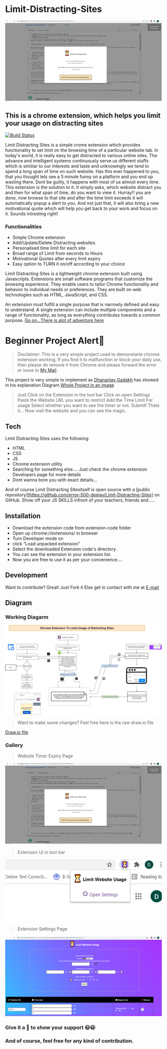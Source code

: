 # Limit-Distracting-Sites
![Limit Dashboard](https://raw.githubusercontent.com/error-500-deejay/Limit-Distracting-Sites/main/extension-UI/websiteLimitUI.PNG)
## This is a chrome extension, which helps you limit your usage on distracting sites

[![Build Status](https://travis-ci.org/joemccann/dillinger.svg?branch=master)](https://travis-ci.org/joemccann/dillinger)

Limit Distracting Sites is a simple crome extension which provides functionality to set limit on  the browsing time of a particular website tab. In today's world, it is really easy to get distracted to various online sites. The advance and intelligent systems continuously serve us different stuffs which is similiar to our interests and taste and unknowingly we tend to spend a long span of time on such website. Has this ever happened to you, that you thought lets see a 5 minute funny on a platform and you end up wasting there. Dont be guilty, it happens with most of us almost every time. This extension is the solution to it. It simply asks, which website distract you and then for what span of time, do you want to view it. Hurray!! you are done, now browse to that site and after the time limit exceeds it will automatically popup a alert to you. And not just that, it will also bring a new motivational quote which will help you get back to your work and focus on it. Sounds intresting right!

### Functionalities
- Simple Chrome extension
- Add/Update/Delete Distracting websites.
- Personalised time limit for each site
- Broad range of Limit from seconds to Hours
- Motivational Quotes after every limit expiry
- Easy option to TURN it on/off according to your choice

Limit Distracting Sites is a lightweight chrome extension built using Javascripts. Extensions are small software programs that customize the browsing experience. They enable users to tailor Chrome functionality and behavior to individual needs or preferences. They are built on web technologies such as HTML, JavaScript, and CSS. 

An extension must fulfill a single purpose that is narrowly defined and easy to understand. A single extension can include multiple components and a range of functionality, as long as everything contributes towards a common purpose.
[Go on...There is alot of adventure here](https://developer.chrome.com/docs/extensions/mv2/overview/)

# Beginner Project Alert🌟
>Disclaimer: This is a very simple project used to demonstarte chrome extension working, If you find it to malfunction or block your daily use, then please do remove it from Chrome and please forward the error or issue to [My Mail](mailto:gadakh.dhananjay3@gmail.com?subject=Contact%20for%20Contirbution%20to%20Chat%20app%20on%20Github).



This project is very simple to implement as  [Dhananjay Gadakh](https://github.com/error-500-deejay) has showed in his explanation Diagram [Whole Project in an image](https://raw.githubusercontent.com/error-500-deejay/Limit-Distracting-Sites/main/explanation-diagram/working.png)

> Just Click on the Extension in the tool bar
> Click on open Settings
> Paste the Website URL you want to restrict
> Add the Time Limit For usage
> Select whether you want to see the timer or not.
> Submit! Thats it...
> Now visit the website and you can see the magic.


## Tech

Limit Distracting Sites uses the following:

- HTML
- CSS
- JS
- Chrome extension utility
- Searching for something else.... Just check the chrome extension Developers page for more details
- Dont wanna bore you with exact details...

And of course Limit Distracting Sitesitself is open source with a [public repository][https://github.com/error-500-deejay/Limit-Distracting-Sites]
 on GitHub. Show off your JS SKILLS infront of your teachers, friends and.....

## Installation
- Download the extension code from extension-code folder
-  Open up chrome://extensions/ in browser
- Turn Developer mode on
- click “Load unpacked extension"
- Select the downloaded Extension code's directory.
- You can see the extension in your extension list.
- Now you are free to use it as per your convenience....

## Development

Want to contribute? Great!
Just Fork it 
Else get in contact with me at [E-mail](gadakh.dhananjay3@gmail.com)

## Diagram

### Working Diagarm

![Working](https://raw.githubusercontent.com/error-500-deejay/Limit-Distracting-Sites/main/explanation-diagram/working.png)
 > Want to make some changes? Feel free here is the raw draw.io file
 
 [Draw.io file](https://github.com/error-500-deejay/Limit-Distracting-Sites/blob/main/explanation-diagram/working.drawio)
 
### Gallery
 
 >  Website Timer Expiry Page
 
![](https://raw.githubusercontent.com/error-500-deejay/Limit-Distracting-Sites/main/extension-UI/websiteLimitUI.PNG)

> Extension UI in tool bar

![](https://raw.githubusercontent.com/error-500-deejay/Limit-Distracting-Sites/main/extension-UI/extensionintoolBar.PNG)

> Extension Settings Page

![](https://raw.githubusercontent.com/error-500-deejay/Limit-Distracting-Sites/main/extension-UI/SettingPage.PNG)

### Give it a 🌟 to show your support 😃😃
### And of course, feel free for any kind of contribution.
